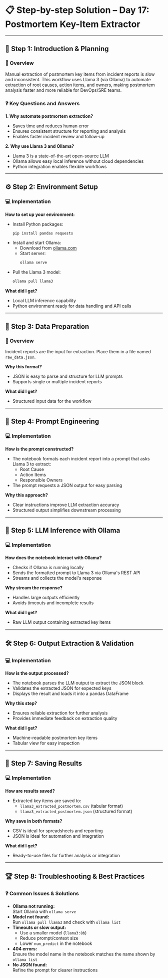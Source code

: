 # 📋 Step-by-step Solution – Day 17: Postmortem Key-Item Extractor

---

## 📝 Step 1: Introduction & Planning

### 🎯 Overview
Manual extraction of postmortem key items from incident reports is slow and inconsistent. This workflow uses Llama 3 (via Ollama) to automate extraction of root causes, action items, and owners, making postmortem analysis faster and more reliable for DevOps/SRE teams.

### ❓ Key Questions and Answers

**1. Why automate postmortem extraction?**
- Saves time and reduces human error
- Ensures consistent structure for reporting and analysis
- Enables faster incident review and follow-up

**2. Why use Llama 3 and Ollama?**
- Llama 3 is a state-of-the-art open-source LLM
- Ollama allows easy local inference without cloud dependencies
- Python integration enables flexible workflows

---

## ⚙️ Step 2: Environment Setup

### 💻 Implementation

**How to set up your environment:**
- Install Python packages:
  ```bash
  pip install pandas requests
  ```
- Install and start Ollama:
  - Download from [ollama.com](https://ollama.com/)
  - Start server:
    ```bash
    ollama serve
    ```
- Pull the Llama 3 model:
  ```bash
  ollama pull llama3
  ```

**What did I get?**
- Local LLM inference capability
- Python environment ready for data handling and API calls

---

## 📄 Step 3: Data Preparation

### 🎯 Overview
Incident reports are the input for extraction. Place them in a file named `raw_data.json`.

**Why this format?**
- JSON is easy to parse and structure for LLM prompts
- Supports single or multiple incident reports

**What did I get?**
- Structured input data for the workflow

---

## 🧠 Step 4: Prompt Engineering

### 💻 Implementation

**How is the prompt constructed?**
- The notebook formats each incident report into a prompt that asks Llama 3 to extract:
  - Root Cause
  - Action Items
  - Responsible Owners
- The prompt requests a JSON output for easy parsing

**Why this approach?**
- Clear instructions improve LLM extraction accuracy
- Structured output simplifies downstream processing

---

## 🤖 Step 5: LLM Inference with Ollama

### 💻 Implementation

**How does the notebook interact with Ollama?**
- Checks if Ollama is running locally
- Sends the formatted prompt to Llama 3 via Ollama's REST API
- Streams and collects the model's response

**Why stream the response?**
- Handles large outputs efficiently
- Avoids timeouts and incomplete results

**What did I get?**
- Raw LLM output containing extracted key items

---

## 🛠️ Step 6: Output Extraction & Validation

### 💻 Implementation

**How is the output processed?**
- The notebook parses the LLM output to extract the JSON block
- Validates the extracted JSON for expected keys
- Displays the result and loads it into a pandas DataFrame

**Why this step?**
- Ensures reliable extraction for further analysis
- Provides immediate feedback on extraction quality

**What did I get?**
- Machine-readable postmortem key items
- Tabular view for easy inspection

---

## 💾 Step 7: Saving Results

### 💻 Implementation

**How are results saved?**
- Extracted key items are saved to:
  - `llama3_extracted_postmortem.csv` (tabular format)
  - `llama3_extracted_postmortem.json` (structured format)

**Why save in both formats?**
- CSV is ideal for spreadsheets and reporting
- JSON is ideal for automation and integration

**What did I get?**
- Ready-to-use files for further analysis or integration

---

## 🏆 Step 8: Troubleshooting & Best Practices

### ❓ Common Issues & Solutions

- **Ollama not running:**  
  Start Ollama with `ollama serve`
- **Model not found:**  
  Run `ollama pull llama3` and check with `ollama list`
- **Timeouts or slow output:**  
  - Use a smaller model (`llama3:8b`)
  - Reduce prompt/context size
  - Lower `num_predict` in the notebook
- **404 errors:**  
  Ensure the model name in the notebook matches the name shown by `ollama list`
- **No JSON found:**  
  Refine the prompt for clearer instructions


